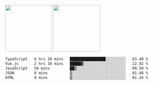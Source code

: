 <img src="https://github-readme-stats.vercel.app/api?username=Dream4ever&count_private=true&show_icons=true&theme=tokyonight" height="150" /> <img src="https://github-readme-stats.vercel.app/api/top-langs/?username=Dream4ever&count_private=true&show_icons=true&theme=tokyonight&langs_count=5&layout=compact" height="150" />

<!--START_SECTION:waka-->

```txt
TypeScript   6 hrs 18 mins   ████████████████░░░░░░░░░   63.40 %
Vue.js       2 hrs 16 mins   █████▓░░░░░░░░░░░░░░░░░░░   22.92 %
JavaScript   56 mins         ██▒░░░░░░░░░░░░░░░░░░░░░░   09.50 %
JSON         8 mins          ▒░░░░░░░░░░░░░░░░░░░░░░░░   01.48 %
HTML         8 mins          ▒░░░░░░░░░░░░░░░░░░░░░░░░   01.34 %
```

<!--END_SECTION:waka-->
